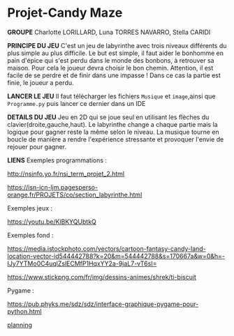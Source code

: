 # Projet-Candy Maze

**GROUPE**
Charlotte LORILLARD, Luna TORRES NAVARRO, Stella CARIDI

**PRINCIPE DU JEU**
C'est un jeu de labyrinthe avec trois niveaux différents du plus simple au plus difficile. Le but est simple, il faut aider le bonhomme en pain d'épice qui s'est perdu dans le monde des bonbons, à retrouver sa maison. Pour cela le joueur devra choisir le bon chemin. Attention, il est facile de se perdre et de finir dans une impasse ! Dans ce cas la partie est finie, le joueur a perdu.

**LANCER LE JEU**
Il faut télécharger les fichiers ```Musique``` et ```image```,ainsi que ```Programme.py``` puis lancer ce dernier dans un IDE

**DETAILS DU JEU**
Jeu en 2D qui se joue seul en utilisant les flèches du clavier(droite,gauche,haut). Le labyrinthe change a chaque partie mais la logique pour gagner reste la même selon le niveau. La musique tourne en boucle de manière a rendre l'expérience stressante et provoquer l'envie de rejouer pour gagner. 

**LIENS** 
Exemples programmations : 

http://nsinfo.yo.fr/nsi_term_projet_2.html

https://isn-icn-ljm.pagesperso-orange.fr/PROJETS/co/section_labyrinthe.html

Exemples jeux : 

https://youtu.be/KlBKYQUbtkQ

Exemples fond :

https://media.istockphoto.com/vectors/cartoon-fantasy-candy-land-location-vector-id544442788?k=20&m=544442788&s=170667a&w=0&h=-IJy7YTMo0C4uqlZslECMfP1HqxYY2a-9jaL7-vT6sI=

https://www.stickpng.com/fr/img/dessins-animes/shrek/ti-biscuit

Pygame :

https://pub.phyks.me/sdz/sdz/interface-graphique-pygame-pour-python.html


[planning](https://github.com/CLorillard/Projet-nsi-SLC/blob/main/Planning)

